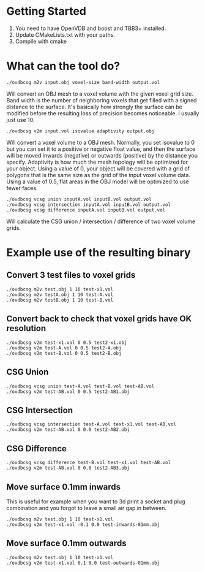 # Getting Started

1. You need to have OpenVDB and boost and TBB3+ installed. 
2. Update CMakeLists.txt with your paths.
3. Compile with cmake

# What can the tool do?

```
./ovdbcsg m2v input.obj voxel-size band-width output.vol
```
Will convert an OBJ mesh to a voxel volume with the given voxel grid size. Band width is the number of neighboring voxels that get filled with a signed distance to the surface. It's basically how strongly the surface can be modified before the resulting loss of precision becomes noticeable. I usually just use 10.

```
./ovdbcsg v2m input.vol isovalue adaptivity output.obj
```
Will convert a voxel volume to a OBJ mesh. Normally, you set isovalue to 0 but you can set it to a positive or negative float value, and then the surface will be moved inwards (negative) or outwards (positive) by the distance you specify. Adaptivity is how much the mesh topology will be optimized for your object. Using a value of 0, your object will be covered with a grid of polygons that is the same size as the grid of the input voxel volume data. Using a value of 0.5, flat areas in the OBJ model will be optimized to use fewer faces.

```
./ovdbcsg vcsg union inputA.vol inputB.vol output.vol
./ovdbcsg vcsg intersection inputA.vol inputB.vol output.vol
./ovdbcsg vcsg difference inputA.vol inputB.vol output.vol
```
Will calculate the CSG union / intersection / difference of two voxel volume grids.


# Example use of the resulting binary

## Convert 3 test files to voxel grids
```
./ovdbcsg m2v test.obj 1 10 test-x1.vol
./ovdbcsg m2v testA.obj 1 10 test-A.vol
./ovdbcsg m2v testB.obj 1 10 test-B.vol
```

## Convert back to check that voxel grids have OK resolution
```
./ovdbcsg v2m test-x1.vol 0 0.5 test2-x1.obj
./ovdbcsg v2m test-A.vol 0 0.5 test2-A.obj
./ovdbcsg v2m test-B.vol 0 0.5 test2-B.obj
```

## CSG Union
```
./ovdbcsg vcsg union test-A.vol test-B.vol test-AB.vol
./ovdbcsg v2m test-AB.vol 0 0.5 test2-AB1.obj
```

## CSG Intersection
```
./ovdbcsg vcsg intersection test-A.vol test-x1.vol test-AB.vol
./ovdbcsg v2m test-AB.vol 0 0.0 test2-AB2.obj
```

## CSG Difference
```
./ovdbcsg vcsg difference test-B.vol test-x1.vol test-AB.vol
./ovdbcsg v2m test-AB.vol 0 0.0 test2-AB3.obj
```

## Move surface 0.1mm inwards
This is useful for example when you want to 3d print a socket and plug combination and you forgot to leave a small air gap in between.
```
./ovdbcsg m2v test.obj 1 10 test-x1.vol
./ovdbcsg v2m test-x1.vol -0.1 0.0 test-inwards-01mm.obj
```

## Move surface 0.1mm outwards
```
./ovdbcsg m2v test.obj 1 10 test-x1.vol
./ovdbcsg v2m test-x1.vol 0.1 0.0 test-outwards-01mm.obj
```


